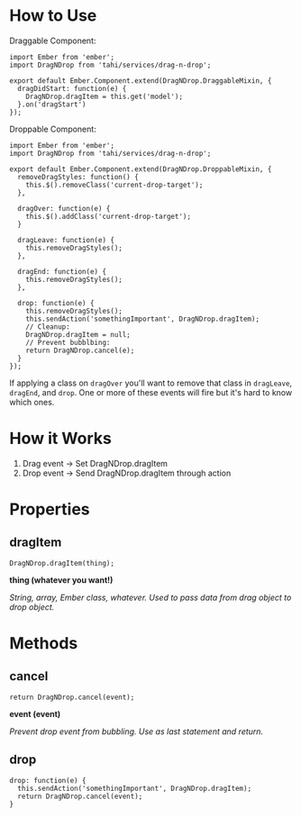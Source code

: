 # How to Use

Draggable Component:

```
import Ember from 'ember';
import DragNDrop from 'tahi/services/drag-n-drop';

export default Ember.Component.extend(DragNDrop.DraggableMixin, {
  dragDidStart: function(e) {
    DragNDrop.dragItem = this.get('model');
  }.on('dragStart')
});
```

Droppable Component:

```
import Ember from 'ember';
import DragNDrop from 'tahi/services/drag-n-drop';

export default Ember.Component.extend(DragNDrop.DroppableMixin, {
  removeDragStyles: function() {
    this.$().removeClass('current-drop-target');
  },

  dragOver: function(e) {
    this.$().addClass('current-drop-target');
  }

  dragLeave: function(e) {
    this.removeDragStyles();
  },

  dragEnd: function(e) {
    this.removeDragStyles();
  },

  drop: function(e) {
    this.removeDragStyles();
    this.sendAction('somethingImportant', DragNDrop.dragItem);
    // Cleanup:
    DragNDrop.dragItem = null;
    // Prevent bubblbing:
    return DragNDrop.cancel(e);
  }
});
```

If applying a class on `dragOver` you'll want to remove that class in `dragLeave`, `dragEnd`, and `drop`. One or more of these events will fire but it's hard to know which ones.


# How it Works

1. Drag event -> Set DragNDrop.dragItem
1. Drop event -> Send DragNDrop.dragItem through action

# Properties

## dragItem

```
DragNDrop.dragItem(thing);
```

**thing (whatever you want!)**

*String, array, Ember class, whatever. Used to pass data from drag object to drop object.*

# Methods

## cancel

```
return DragNDrop.cancel(event);
```

**event (event)**

*Prevent drop event from bubbling. Use as last statement and return.*

## drop

```
drop: function(e) {
  this.sendAction('somethingImportant', DragNDrop.dragItem);
  return DragNDrop.cancel(event);
}
```